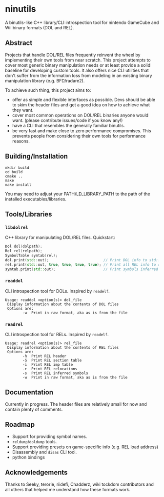 # ninutils
A binutils-like C++ library/CLI introspection tool for nintendo GameCube and Wii binary formats (DOL and REL).

## Abstract
Projects that handle DOL/REL files frequently reinvent the wheel by implementing their own tools from 
near scratch. This project attempts to cover most generic binary manipulation needs or at least 
provide a solid baseline for developing custom tools.
It also offers nice CLI utilities that don't suffer from the information loss from modeling in an 
existing binary manipulation library (e.g. BFD/radare2).

To achieve such thing, this project aims to:
- offer as simple and flexible interfaces as possible. Devs should be able to skim the header files
and get a good idea on how to achieve what they want.
- cover most common operations on DOL/REL binaries anyone would want. (please contribute issues/code
 if you know any!)
- have a CLI that resembles the generally familiar binutils.
- be very fast and make close to zero performance compromises. This prevents people from considering 
their own tools for performance reasons.

## Building/Installation
```
mkdir build
cd build
cmake ..
make
make install
```
You may need to adjust your PATH/LD_LIBRARY_PATH to the path of the installed executables/libraries.

## Tools/Libraries
### `libdolrel`
C++ library for manipulating DOL/REL files. Quickstart:
```c++
Dol dol(dolpath);
Rel rel(relpath);
SymbolTable symtab(rel);
dol.print(std::out);                         // Print DOL info to std::out
rel.print(std::out, true, true, true, true); // Print all REL info to std::out
symtab.print(std::out);                      // Print symbols inferred from REL relocs to std::out
```
### `readdol`
CLI introspection tool for DOLs. Inspired by `readelf`.
```
Usage: readdol <option(s)> dol_file
 Display information about the contents of DOL files
 Options are:
        -w  Print in raw format, aka as is from the file
```
### `readrel`
CLI introspection tool for RELs. Inspired by `readelf`.
```
Usage: readrel <option(s)> rel_file
 Display information about the contents of REL files
 Options are:
        -h  Print REL header
        -S  Print REL section table
        -i  Print REL imp table
        -r  Print REL relocations
        -s  Print REL inferred symbols
        -w  Print in raw format, aka as is from the file
```
## Documentation
Currently in progress. The header files are relatively small for now and contain plenty of comments.

## Roadmap
- Support for providing symbol names.
- `reldump`/`doldump` tools.
- Support providing presets on game-specific info (e.g. REL load address)
- Disassembly and `disas` CLI tool.
- python bindings

## Acknowledgements
Thanks to Seeky, terorie, riidefi, Chadderz, wiki tockdom contributors and all others that helped me 
understand how these formats work.